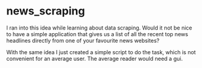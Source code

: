 # news_scraping

I ran into this idea while learning about data scraping. Would it not be nice to have a simple application that gives us a list of all
the recent top news headlines directly from one of your favourite news websites?

With the same idea I just created a simple script to do the task, which is not convenient for an average user. The average reader would
need a gui.
